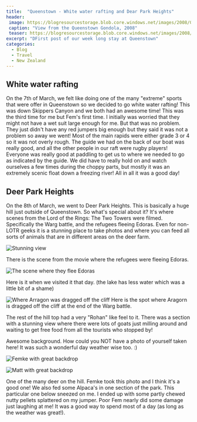 ```yaml
---
title:  "Queenstown - White water rafting and Dear Park Heights"
header:
 image: https://blogresourcestorage.blob.core.windows.net/images/2008/04/queenstown-header.jpg
 caption: "View from the Queenstown Gondola, 2008"
 teaser: https://blogresourcestorage.blob.core.windows.net/images/2008/04/queenstown-tn.jpg
excerpt: "DFirst post of our week long stay at Queenstown"
categories: 
  - Blog
  - Travel
  - New Zealand
---
```


## White water rafting
On the 7th of March, we felt like doing one of the many "extreme" sports that were offer in Queenstown so we decided to go white water rafting!
This was down Skippers Canyon and we both had an awesome time! This was the third time for me but Fem's first time. I initially was worried that they might not have a wet suit large enough for me. But that was no problem. They just didn't have any red jumpers big enough but they said it was not a problem so away we went!
Most of the main rapids were either grade 3 or 4 so it was not overly rough. The guide we had on the back of our boat was really good, and all the other people in our raft were rugby players!
Everyone was really good at paddling to get us to where we needed to go as indicated by the guide. We did have to really hold on and watch ourselves a few times during the choppy parts, but mostly it was an extremely scenic float down a freezing river! All in all it was a good day!

## Deer Park Heights
On the 8th of March, we went to Deer Park Heights. This is basically a huge hill just outside of Queenstown. So what's special about it? It's where scenes from the Lord of the Rings: The Two Towers were filmed. Specifically the Warg battle, and the refugees fleeing Edoras. Even for non-LOTR geeks it is a stunning place to take photos and where you can feed all sorts of animals that are in different areas on the deer farm.

![Stunning view](https://blogresourcestorage.blob.core.windows.net/images/smugmug/IMG_6578.jpg)

There is the scene from the movie where the refugees were fleeing Edoras.

![The scene where they flee Edoras](https://blogresourcestorage.blob.core.windows.net/images/smugmug/IMG_6599.jpg)

Here is it when we visited it that day. (the lake has less water which was a little bit of a shame)

![Where Arragon was dragged off the cliff](https://blogresourcestorage.blob.core.windows.net/images/smugmug/IMG_6665.jpg)
Here is the spot where Aragorn is dragged off the cliff at the end of the Warg battle.


The rest of the hill top had a very "Rohan" like feel to it.
There was a section with a stunning view where there were lots of goats just milling around and waiting to get free food from all the tourists who stopped by!

Awesome background. How could you NOT have a photo of yourself taken here! It was such a wonderful day weather wise too. :)

![Femke with great backdrop](https://blogresourcestorage.blob.core.windows.net/images/smugmug/IMG_6627.jpg)

![Matt with great backdrop](https://blogresourcestorage.blob.core.windows.net/images/smugmug/IMG_6628.jpg)

One of the many deer on the hill. Femke took this photo and I think it's a good one!
We also fed some Alpaca's in one section of the park. This particular one below sneezed on me. I ended up with some partly chewed nutty pellets splattered on my jumper. Poor Fem nearly did some damage just laughing at me!
It was a good way to spend most of a day (as long as the weather was great!).
